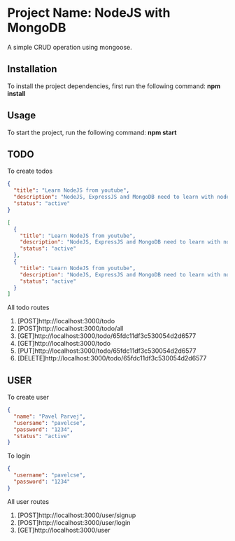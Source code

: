 # Project Name: NodeJS with MongoDB

A simple CRUD operation using mongoose.

## Installation

To install the project dependencies, first run the following command: **npm install**

## Usage

To start the project, run the following command: **npm start**

## TODO

To create todos

```json
{
  "title": "Learn NodeJS from youtube",
  "description": "NodeJS, ExpressJS and MongoDB need to learn with nodejs",
  "status": "active"
}
```

```json
[
  {
    "title": "Learn NodeJS from youtube",
    "description": "NodeJS, ExpressJS and MongoDB need to learn with nodejs",
    "status": "active"
  },
  {
    "title": "Learn NodeJS from youtube",
    "description": "NodeJS, ExpressJS and MongoDB need to learn with nodejs",
    "status": "active"
  }
]
```

All todo routes

1. [POST]http://localhost:3000/todo
2. [POST]http://localhost:3000/todo/all
3. [GET]http://localhost:3000/todo/65fdc11df3c530054d2d6577
4. [GET]http://localhost:3000/todo
5. [PUT]http://localhost:3000/todo/65fdc11df3c530054d2d6577
6. [DELETE]http://localhost:3000/todo/65fdc11df3c530054d2d6577

## USER

To create user

```json
{
  "name": "Pavel Parvej",
  "usersame": "pavelcse",
  "password": "1234",
  "status": "active"
}
```

To login

```json
{
  "username": "pavelcse",
  "password": "1234"
}
```

All user routes

1. [POST]http://localhost:3000/user/signup
2. [POST]http://localhost:3000/user/login
3. [GET]http://localhost:3000/user
